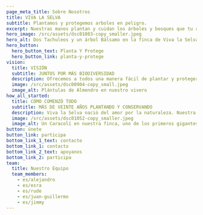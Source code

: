 ```yaml
---
page_meta_title: Sobre Nosotros
title: VIVA LA SELVA
subtitle: Plantamos y protegemos arboles en peligro.
excerpt: Nuestras manos plantan y cuidan los árboles y bosques que tu adoptas y proteges.
hero_image: /src/assets/dsc01083-copy_smaller.jpeg
hero_alt: Dos Tachuleos y un árbol Bálsamo en la finca de Viva la Selva
hero_button:
  hero_button_text: Planta Y Protege
  hero_button_link: planta-y-protege
vision:
  title: VISIÓN
  subtitle: JUNTOS POR MÁS BIODIVERSIDAD
  description: Ofrecemos a todos una manera fácil de plantar y proteger especies de árboles en peligro y bosques llenos de biodiversidad.
  image: /src/assets/dsc00904-copy_small.jpeg
  image_alt: Plántulas de Almendro en nuestro vivero
how_all_started:
  title: CÓMO COMENZÓ TODO
  subtitle: MÁS DE VEINTE AÑOS PLANTANDO Y CONSERVANDO
  description: Viva la Selva nació del amor por la naturaleza. Nuestra familia comenzó a proteger su bosque y a plantar especies de árboles en peligro hace más de 20 años. La condición cada vez más crítica de muchas especies nos llevó a compartir nuestro proyecto y nuestros objetivos con el resto del mundo.
  image: /src/assets/dsc01052-copy_smaller.jpeg
  image_alt: Un Caracolí en nuestra finca, uno de los primeros gigantes emergentes en bosques jóvenes
button: únete
button_link: participa
bottom_link_1_text: contacto
bottom_link_1: contacto
bottom_link_2_text: apoyanos
bottom_link_2: participa
team:
  title: Nuestro Equipo
  team_members:
    - es/alejandro
    - es/esra
    - es/rude
    - es/juan-guillermo
    - es/jimmy
---
```

